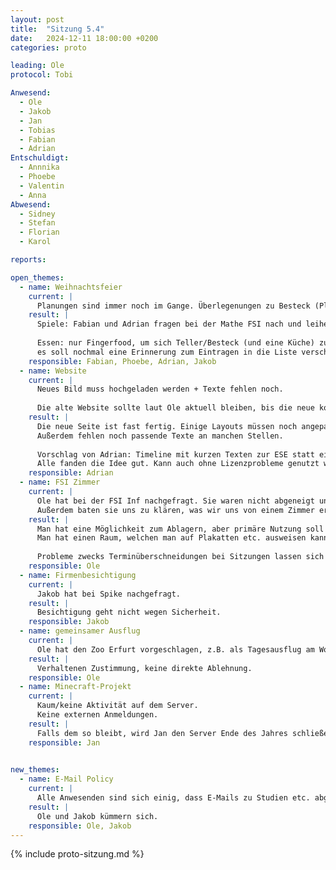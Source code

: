```yaml
---
layout: post
title:  "Sitzung 5.4"
date:   2024-12-11 18:00:00 +0200
categories: proto

leading: Ole
protocol: Tobi

Anwesend:
  - Ole
  - Jakob
  - Jan
  - Tobias
  - Fabian
  - Adrian
Entschuldigt:
  - Annnika
  - Phoebe
  - Valentin
  - Anna
Abwesend:
  - Sidney
  - Stefan
  - Florian
  - Karol

reports:

open_themes:
  - name: Weihnachtsfeier
    current: |
      Planungen sind immer noch im Gange. Überlegenungen zu Besteck (Plastik?), Zugriff auf eine Küche usw.
    result: |
      Spiele: Fabian und Adrian fragen bei der Mathe FSI nach und leihen sich Spiele.
      
      Essen: nur Fingerfood, um sich Teller/Besteck (und eine Küche) zu sparen
      es soll nochmal eine Erinnerung zum Eintragen in die Liste verschickt werden
    responsible: Fabian, Phoebe, Adrian, Jakob
  - name: Website
    current: |
      Neues Bild muss hochgeladen werden + Texte fehlen noch.
      
      Die alte Website sollte laut Ole aktuell bleiben, bis die neue kommt.
    result: |
      Die neue Seite ist fast fertig. Einige Layouts müssen noch angepasst werden.
      Außerdem fehlen noch passende Texte an manchen Stellen.
      
      Vorschlag von Adrian: Timeline mit kurzen Texten zur ESE statt einem langen Text auf der neuen Seite.
      Alle fanden die Idee gut. Kann auch ohne Lizenzprobleme genutzt werden.
    responsible: Adrian
  - name: FSI Zimmer
    current: |
      Ole hat bei der FSI Inf nachgefragt. Sie waren nicht abgeneigt und wollen eine gemeinsame Nutzung auf einer Sitzung diskutieren.
      Außerdem baten sie uns zu klären, was wir uns von einem Zimmer erhoffen.
    result: |
      Man hat eine Möglichkeit zum Ablagern, aber primäre Nutzung soll dennoch als Aufenthaltsraum sein.
      Man hat einen Raum, welchen man auf Plakatten etc. ausweisen kann, um "gesehen" zu werden.
      
      Probleme zwecks Terminüberschneidungen bei Sitzungen lassen sich über Pläne regeln.
    responsible: Ole
  - name: Firmenbesichtigung
    current: |
      Jakob hat bei Spike nachgefragt.
    result: |
      Besichtigung geht nicht wegen Sicherheit.
    responsible: Jakob
  - name: gemeinsamer Ausflug
    current: |
      Ole hat den Zoo Erfurt vorgeschlagen, z.B. als Tagesausflug am Wochenende
    result: |
      Verhaltenen Zustimmung, keine direkte Ablehnung.
    responsible: Ole
  - name: Minecraft-Projekt
    current: |
      Kaum/keine Aktivität auf dem Server.
      Keine externen Anmeldungen.
    result: |
      Falls dem so bleibt, wird Jan den Server Ende des Jahres schließen.
    responsible: Jan
    

new_themes:
  - name: E-Mail Policy
    current: |
      Alle Anwesenden sind sich einig, dass E-Mails zu Studien etc. abgelehnt werden sollten.
    result: |
      Ole und Jakob kümmern sich.
    responsible: Ole, Jakob
---
```

{% include proto-sitzung.md %}
